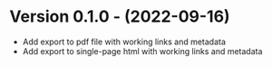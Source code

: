 # Version 0.1.0 - (2022-09-16)
- Add export to pdf file with working links and metadata
- Add export to single-page html with working links and metadata

